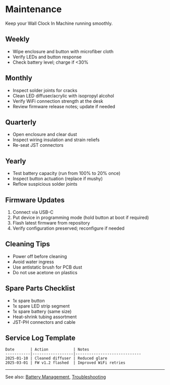 # Maintenance

Keep your Wall Clock In Machine running smoothly.

## Weekly
- Wipe enclosure and button with microfiber cloth
- Verify LEDs and button response
- Check battery level; charge if <30%

## Monthly
- Inspect solder joints for cracks
- Clean LED diffuser/acrylic with isopropyl alcohol
- Verify WiFi connection strength at the desk
- Review firmware release notes; update if needed

## Quarterly
- Open enclosure and clear dust
- Inspect wiring insulation and strain reliefs
- Re-seat JST connectors

## Yearly
- Test battery capacity (run from 100% to 20% once)
- Inspect button actuation (replace if mushy)
- Reflow suspicious solder joints

## Firmware Updates
1. Connect via USB-C
2. Put device in programming mode (hold button at boot if required)
3. Flash latest firmware from repository
4. Verify configuration preserved; reconfigure if needed

## Cleaning Tips
- Power off before cleaning
- Avoid water ingress
- Use antistatic brush for PCB dust
- Do not use acetone on plastics

## Spare Parts Checklist
- 1x spare button
- 1x spare LED strip segment
- 1x spare battery (same size)
- Heat-shrink tubing assortment
- JST-PH connectors and cable

## Service Log Template

```
Date       | Action           | Notes
-----------|------------------|-----------------------------
2025-01-10 | Cleaned diffuser | Reduced glare
2025-03-01 | FW v1.2 flashed  | Improved WiFi retries
```

---

See also: [Battery Management](battery.md), [Troubleshooting](../troubleshooting/common-issues.md)